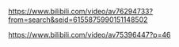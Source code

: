 https://www.bilibili.com/video/av76294733?from=search&seid=6155875990151148502


https://www.bilibili.com/video/av75396447?p=46

